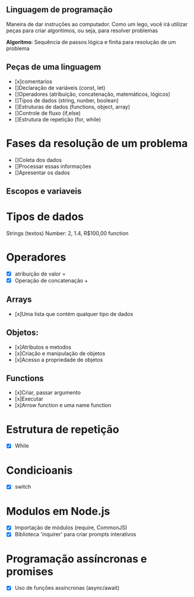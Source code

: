 ## Linguagem de programação

Maneira de dar instruções ao computador.
Como um lego, você irá utilizar peças para criar algoritimos, ou seja, para resolver problemas 

**Algoritmo**: Sequência de passos lógica e finita para resolução de um problema

## Peças de uma linguagem
- [x]comentarios
- []Declaração de variáveis (const, let)
- []Operadores (atribuição, concatenação, matemáticos, lógicos)
- []Tipos de dados (string, nunber, boolean)
- []Estruturas de dados (functions, object, array)
- []Controle de fluxo (if,else)
- []Estrutura de repetição (for, while)

# Fases da resolução de um problema 
- []Coleta dos dados
- []Processar essas informações
- []Apresentar os dados

## Escopos e variaveis

# Tipos de dados

Strings (textos)
Number: 2, 1.4, R$100,00
function

# Operadores
- [x] atribuição de valor =
- [x] Operação de concatenação +

## Arrays 
- [x]Uma lista que contém qualquer tipo de dados

## Objetos:
- [x]Atributos e metodos
- [x]Criação e manipulação de objetos
- [x]Acesso a propriedade de objetos

## Functions
- [x]Criar, passar argumento 
- [x]Executar 
- [x]Arrow function e uma name function

# Estrutura de repetição
- [x] While

# Condicioanis 
- [x] switch

# Modulos em Node.js
- [x] Importação de módulos (require, CommonJS)
- [x] Biblioteca 'inquirer' para criar prompts interativos

# Programação assíncronas e promises
- [x] Uso de funções assíncronas (async/await)